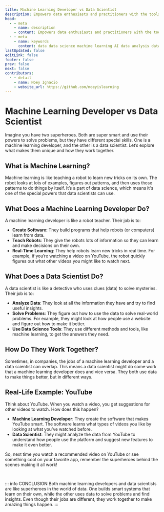 ```yaml
---
title: Machine Learning Developer vs Data Scientist
description: Empowers data enthusiasts and practitioners with the tools and knowledge to unlock the potential of data.
head:
  - - meta
    - name: description
    - content: Empowers data enthusiasts and practitioners with the tools and knowledge to unlock the potential of data.
  - - meta
    - name: keywords
      content: data data science machine learning AI data analysis data-driven data enthusiasts data practitioners
lastUpdated: false
editLink: false
footer: false
prev: false
next: false
contributors:
  - - detail
    - name: Noey Ignacio
    - website_url: https://github.com/noeyislearning
---
```


# Machine Learning Developer vs Data Scientist

Imagine you have two superheroes. Both are super smart and use their powers to solve problems, but they have different special skills. One is a machine learning developer, and the other is a data scientist. Let’s explore what makes them unique and how they work together.

## What is Machine Learning?

Machine learning is like teaching a robot to learn new tricks on its own. The robot looks at lots of examples, figures out patterns, and then uses those patterns to do things by itself. It’s a part of data science, which means it's one of the special powers that data scientists can use.

## What Does a Machine Learning Developer Do?

A machine learning developer is like a robot teacher. Their job is to:

- **Create Software**: They build programs that help robots (or computers) learn from data.
- **Teach Robots**: They give the robots lots of information so they can learn and make decisions on their own.
- **Real-Time Learning**: They help robots learn new tricks in real time. For example, if you’re watching a video on YouTube, the robot quickly figures out what other videos you might like to watch next.

## What Does a Data Scientist Do?

A data scientist is like a detective who uses clues (data) to solve mysteries. Their job is to:

- **Analyze Data**: They look at all the information they have and try to find useful insights.
- **Solve Problems**: They figure out how to use the data to solve real-world problems. For example, they might look at how people use a website and figure out how to make it better.
- **Use Data Science Tools**: They use different methods and tools, like machine learning, to get the answers they need.

## How Do They Work Together?

Sometimes, in companies, the jobs of a machine learning developer and a data scientist can overlap. This means a data scientist might do some work that a machine learning developer does and vice versa. They both use data to make things better, but in different ways.

## Real-Life Example: YouTube

Think about YouTube. When you watch a video, you get suggestions for other videos to watch. How does this happen?

- **Machine Learning Developer**: They create the software that makes YouTube smart. The software learns what types of videos you like by looking at what you’ve watched before.
- **Data Scientist**: They might analyze the data from YouTube to understand how people use the platform and suggest new features to make it even better.

So, next time you watch a recommended video on YouTube or see something cool on your favorite app, remember the superheroes behind the scenes making it all work!

<br />

::: info CONCLUSION
Both machine learning developers and data scientists are like superheroes in the world of data. One builds smart systems that learn on their own, while the other uses data to solve problems and find insights. Even though their jobs are different, they work together to make amazing things happen.
:::
